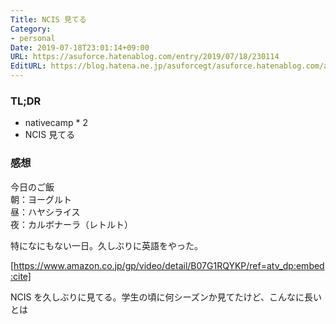 ```yaml
---
Title: NCIS 見てる
Category:
- personal
Date: 2019-07-18T23:01:14+09:00
URL: https://asuforce.hatenablog.com/entry/2019/07/18/230114
EditURL: https://blog.hatena.ne.jp/asuforcegt/asuforce.hatenablog.com/atom/entry/17680117127220306846
---
```


### TL;DR
- nativecamp * 2
- NCIS 見てる

### 感想
今日のご飯  
朝：ヨーグルト  
昼：ハヤシライス  
夜：カルボナーラ（レトルト）

特になにもない一日。久しぶりに英語をやった。

[https://www.amazon.co.jp/gp/video/detail/B07G1RQYKP/ref=atv_dp:embed:cite]


NCIS を久しぶりに見てる。学生の頃に何シーズンか見てたけど、こんなに長いとは
